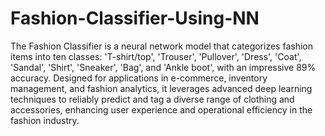 # Fashion-Classifier-Using-NN
The Fashion Classifier is a neural network model that categorizes fashion items into ten classes: 'T-shirt/top', 'Trouser', 'Pullover', 'Dress', 'Coat', 'Sandal', 'Shirt', 'Sneaker', 'Bag', and 'Ankle boot', with an impressive 89% accuracy. Designed for applications in e-commerce, inventory management, and fashion analytics, it leverages advanced deep learning techniques to reliably predict and tag a diverse range of clothing and accessories, enhancing user experience and operational efficiency in the fashion industry.
